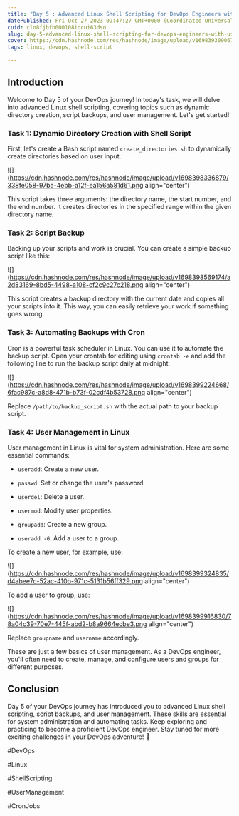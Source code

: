 ```yaml
---
title: "Day 5 : Advanced Linux Shell Scripting for DevOps Engineers with User Management"
datePublished: Fri Oct 27 2023 09:47:27 GMT+0000 (Coordinated Universal Time)
cuid: clo8fjbfh000108idcui63dso
slug: day-5-advanced-linux-shell-scripting-for-devops-engineers-with-user-management
cover: https://cdn.hashnode.com/res/hashnode/image/upload/v1698393090677/ddffba77-2b4c-4618-8304-929c78091c86.png
tags: linux, devops, shell-script

---
```


## **Introduction**

Welcome to Day 5 of your DevOps journey! In today's task, we will delve into advanced Linux shell scripting, covering topics such as dynamic directory creation, script backups, and user management. Let's get started!

### **Task 1: Dynamic Directory Creation with Shell Script**

First, let's create a Bash script named `create_directories.sh` to dynamically create directories based on user input.

![](https://cdn.hashnode.com/res/hashnode/image/upload/v1698398336879/338fe058-97ba-4ebb-a12f-ea156a581d61.png align="center")

This script takes three arguments: the directory name, the start number, and the end number. It creates directories in the specified range within the given directory name.

### **Task 2: Script Backup**

Backing up your scripts and work is crucial. You can create a simple backup script like this:

![](https://cdn.hashnode.com/res/hashnode/image/upload/v1698398569174/a2d83169-8bd5-4498-a108-cf2c9c27c218.png align="center")

This script creates a backup directory with the current date and copies all your scripts into it. This way, you can easily retrieve your work if something goes wrong.

### **Task 3: Automating Backups with Cron**

Cron is a powerful task scheduler in Linux. You can use it to automate the backup script. Open your crontab for editing using `crontab -e` and add the following line to run the backup script daily at midnight:

![](https://cdn.hashnode.com/res/hashnode/image/upload/v1698399224668/6fac987c-a8d8-471b-b73f-02cdf4b53728.png align="center")

Replace `/path/to/backup_script.sh` with the actual path to your backup script.

### **Task 4: User Management in Linux**

User management in Linux is vital for system administration. Here are some essential commands:

* `useradd`: Create a new user.
    
* `passwd`: Set or change the user's password.
    
* `userdel`: Delete a user.
    
* `usermod`: Modify user properties.
    
* `groupadd`: Create a new group.
    
* `useradd -G`: Add a user to a group.
    

To create a new user, for example, use:

![](https://cdn.hashnode.com/res/hashnode/image/upload/v1698399324835/d4abee7c-52ac-410b-971c-5131b56ff329.png align="center")

To add a user to group, use:

![](https://cdn.hashnode.com/res/hashnode/image/upload/v1698399916830/78a04c39-70e7-445f-abd2-b8a9664ecbe3.png align="center")

Replace `groupname` and `username` accordingly.

These are just a few basics of user management. As a DevOps engineer, you'll often need to create, manage, and configure users and groups for different purposes.

## **Conclusion**

Day 5 of your DevOps journey has introduced you to advanced Linux shell scripting, script backups, and user management. These skills are essential for system administration and automating tasks. Keep exploring and practicing to become a proficient DevOps engineer. Stay tuned for more exciting challenges in your DevOps adventure! 🚀

#DevOps

#Linux

#ShellScripting

#UserManagement

#CronJobs